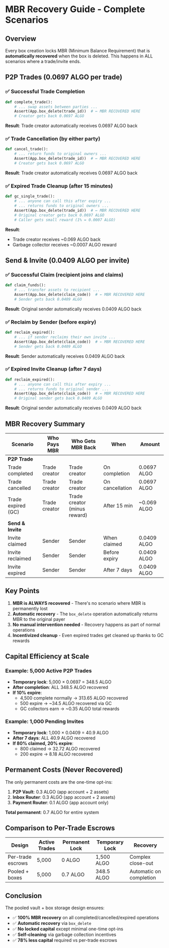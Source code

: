 # MBR Recovery Guide - Complete Scenarios

## Overview
Every box creation locks MBR (Minimum Balance Requirement) that is **automatically recovered** when the box is deleted. This happens in ALL scenarios where a trade/invite ends.

## P2P Trades (0.0697 ALGO per trade)

### ✅ Successful Trade Completion
```python
def complete_trade():
    # ... swap assets between parties ...
    Assert(App.box_delete(trade_id))  # ← MBR RECOVERED HERE
    # Creator gets back 0.0697 ALGO
```
**Result**: Trade creator automatically receives 0.0697 ALGO back

### ✅ Trade Cancellation (by either party)
```python
def cancel_trade():
    # ... return funds to original owners ...
    Assert(App.box_delete(trade_id))  # ← MBR RECOVERED HERE
    # Creator gets back 0.0697 ALGO
```
**Result**: Trade creator automatically receives 0.0697 ALGO back

### ✅ Expired Trade Cleanup (after 15 minutes)
```python
def gc_single_trade():
    # ... anyone can call this after expiry ...
    # ... returns funds to original owners ...
    Assert(App.box_delete(trade_id))  # ← MBR RECOVERED HERE
    # Original creator gets back 0.0697 ALGO
    # Caller gets small reward (1% = 0.0007 ALGO)
```
**Result**: 
- Trade creator receives ~0.069 ALGO back
- Garbage collector receives ~0.0007 ALGO reward

## Send & Invite (0.0409 ALGO per invite)

### ✅ Successful Claim (recipient joins and claims)
```python
def claim_funds():
    # ... transfer assets to recipient ...
    Assert(App.box_delete(claim_code))  # ← MBR RECOVERED HERE
    # Sender gets back 0.0409 ALGO
```
**Result**: Original sender automatically receives 0.0409 ALGO back

### ✅ Reclaim by Sender (before expiry)
```python
def reclaim_expired():
    # ... if sender reclaims their own invite ...
    Assert(App.box_delete(claim_code))  # ← MBR RECOVERED HERE
    # Sender gets back 0.0409 ALGO
```
**Result**: Sender automatically receives 0.0409 ALGO back

### ✅ Expired Invite Cleanup (after 7 days)
```python
def reclaim_expired():
    # ... anyone can call this after expiry ...
    # ... returns funds to original sender ...
    Assert(App.box_delete(claim_code))  # ← MBR RECOVERED HERE
    # Original sender gets back 0.0409 ALGO
```
**Result**: Original sender automatically receives 0.0409 ALGO back

## MBR Recovery Summary

| Scenario | Who Pays MBR | Who Gets MBR Back | When | Amount |
|----------|--------------|-------------------|------|--------|
| **P2P Trade** | | | | |
| Trade completed | Trade creator | Trade creator | On completion | 0.0697 ALGO |
| Trade cancelled | Trade creator | Trade creator | On cancellation | 0.0697 ALGO |
| Trade expired (GC) | Trade creator | Trade creator (minus reward) | After 15 min | ~0.069 ALGO |
| **Send & Invite** | | | | |
| Invite claimed | Sender | Sender | When claimed | 0.0409 ALGO |
| Invite reclaimed | Sender | Sender | Before expiry | 0.0409 ALGO |
| Invite expired | Sender | Sender | After 7 days | 0.0409 ALGO |

## Key Points

1. **MBR is ALWAYS recovered** - There's no scenario where MBR is permanently lost
2. **Automatic recovery** - The `box_delete` operation automatically returns MBR to the original payer
3. **No manual intervention needed** - Recovery happens as part of normal operations
4. **Incentivized cleanup** - Even expired trades get cleaned up thanks to GC rewards

## Capital Efficiency at Scale

### Example: 5,000 Active P2P Trades
- **Temporary lock**: 5,000 × 0.0697 = 348.5 ALGO
- **After completion**: ALL 348.5 ALGO recovered
- **If 10% expire**: 
  - 4,500 complete normally → 313.65 ALGO recovered
  - 500 expire → ~34.5 ALGO recovered via GC
  - GC collectors earn → ~0.35 ALGO total rewards

### Example: 1,000 Pending Invites
- **Temporary lock**: 1,000 × 0.0409 = 40.9 ALGO
- **After 7 days**: ALL 40.9 ALGO recovered
- **If 80% claimed, 20% expire**:
  - 800 claimed → 32.72 ALGO recovered
  - 200 expire → 8.18 ALGO recovered

## Permanent Costs (Never Recovered)

The only permanent costs are the one-time opt-ins:

1. **P2P Vault**: 0.3 ALGO (app account + 2 assets)
2. **Inbox Router**: 0.3 ALGO (app account + 2 assets)
3. **Payment Router**: 0.1 ALGO (app account only)

**Total permanent**: 0.7 ALGO for entire system

## Comparison to Per-Trade Escrows

| Design | Active Trades | Permanent Lock | Temporary Lock | Recovery |
|--------|--------------|----------------|----------------|----------|
| Per-trade escrows | 5,000 | 0 ALGO | 1,500 ALGO | Complex close-out |
| Pooled + boxes | 5,000 | 0.7 ALGO | 348.5 ALGO | Automatic on completion |

## Conclusion

The pooled vault + box storage design ensures:
- ✅ **100% MBR recovery** on all completed/cancelled/expired operations
- ✅ **Automatic recovery** via `box_delete`
- ✅ **No locked capital** except minimal one-time opt-ins
- ✅ **Self-cleaning** via garbage collection incentives
- ✅ **78% less capital** required vs per-trade escrows